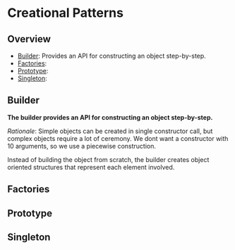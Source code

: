 # Creational Patterns

## Overview

- [Builder](#Builder): Provides an API for constructing an object step-by-step.
- [Factories](#Factories):
- [Prototype](#Prototype):
- [Singleton](#Singleton):


## Builder

**The builder provides an API for constructing an object step-by-step.**

*Rationale*: Simple objects can be created in single constructor call, but complex objects require a lot of ceremony. We dont want a constructor with 10 arguments, so we use a piecewise construction.

Instead of building the object from scratch, the builder creates object oriented structures that represent each element involved.


## Factories

## Prototype

## Singleton
